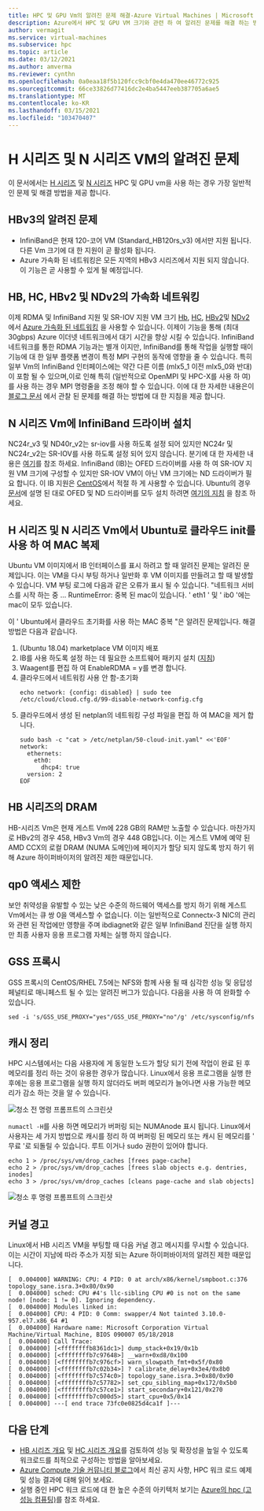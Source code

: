 ```yaml
---
title: HPC 및 GPU Vm의 알려진 문제 해결-Azure Virtual Machines | Microsoft Docs
description: Azure에서 HPC 및 GPU VM 크기와 관련 하 여 알려진 문제를 해결 하는 방법에 대해 알아봅니다.
author: vermagit
ms.service: virtual-machines
ms.subservice: hpc
ms.topic: article
ms.date: 03/12/2021
ms.author: amverma
ms.reviewer: cynthn
ms.openlocfilehash: 0a0eaa18f5b120fcc9cbf0e4da470ee46772c925
ms.sourcegitcommit: 66ce33826d77416dc2e4ba5447eeb387705a6ae5
ms.translationtype: MT
ms.contentlocale: ko-KR
ms.lasthandoff: 03/15/2021
ms.locfileid: "103470407"
---
```

# <a name="known-issues-with-h-series-and-n-series-vms"></a>H 시리즈 및 N 시리즈 VM의 알려진 문제

이 문서에서는 [H 시리즈](../../sizes-hpc.md) 및 [N 시리즈](../../sizes-gpu.md) HPC 및 GPU vm을 사용 하는 경우 가장 일반적인 문제 및 해결 방법을 제공 합니다.

## <a name="known-issues-on-hbv3"></a>HBv3의 알려진 문제
- InfiniBand은 현재 120-코어 VM (Standard_HB120rs_v3) 에서만 지원 됩니다. 다른 Vm 크기에 대 한 지원이 곧 활성화 됩니다.
- Azure 가속화 된 네트워킹은 모든 지역의 HBv3 시리즈에서 지원 되지 않습니다. 이 기능은 곧 사용할 수 있게 될 예정입니다.

## <a name="accelerated-networking-on-hb-hc-hbv2-and-ndv2"></a>HB, HC, HBv2 및 NDv2의 가속화 네트워킹

이제 RDMA 및 InfiniBand 지원 및 SR-IOV 지원 VM 크기 [Hb](../../hb-series.md), [HC](../../hc-series.md), [HBv2](../../hbv2-series.md)및 [NDv2](../../ndv2-series.md)에서 [Azure 가속화 된 네트워킹](https://azure.microsoft.com/blog/maximize-your-vm-s-performance-with-accelerated-networking-now-generally-available-for-both-windows-and-linux/) 을 사용할 수 있습니다. 이제이 기능을 통해 (최대 30gbps) Azure 이더넷 네트워크에서 대기 시간을 향상 시킬 수 있습니다. InfiniBand 네트워크를 통한 RDMA 기능과는 별개 이지만, InfiniBand를 통해 작업을 실행할 때이 기능에 대 한 일부 플랫폼 변경이 특정 MPI 구현의 동작에 영향을 줄 수 있습니다. 특히 일부 Vm의 InfiniBand 인터페이스에는 약간 다른 이름 (mlx5_1 이전 mlx5_0와 반대)이 포함 될 수 있으며,이로 인해 특히 (일반적으로 OpenMPI 및 HPC-X를 사용 하 여)를 사용 하는 경우 MPI 명령줄을 조정 해야 할 수 있습니다.
이에 대 한 자세한 내용은이 [블로그 문서](https://techcommunity.microsoft.com/t5/azure-compute/accelerated-networking-on-hb-hc-and-hbv2/ba-p/2067965) 에서 관찰 된 문제를 해결 하는 방법에 대 한 지침을 제공 합니다.

## <a name="infiniband-driver-installation-on-n-series-vms"></a>N 시리즈 Vm에 InfiniBand 드라이버 설치

NC24r_v3 및 ND40r_v2는 sr-iov를 사용 하도록 설정 되어 있지만 NC24r 및 NC24r_v2는 SR-IOV를 사용 하도록 설정 되어 있지 않습니다. 분기에 대 한 자세한 내용은 [여기](../../sizes-hpc.md#rdma-capable-instances)를 참조 하세요.
InfiniBand (IB)는 OFED 드라이버를 사용 하 여 SR-IOV 지원 VM 크기에 구성할 수 있지만 SR-IOV VM이 아닌 VM 크기에는 ND 드라이버가 필요 합니다. 이 IB 지원은 [CentOS](configure.md)에서 적절 하 게 사용할 수 있습니다. Ubuntu의 경우 [문서](enable-infiniband.md#vm-images-with-infiniband-drivers)에 설명 된 대로 OFED 및 ND 드라이버를 모두 설치 하려면 [여기의 지침](https://techcommunity.microsoft.com/t5/azure-compute/configuring-infiniband-for-ubuntu-hpc-and-gpu-vms/ba-p/1221351) 을 참조 하세요.

## <a name="duplicate-mac-with-cloud-init-with-ubuntu-on-h-series-and-n-series-vms"></a>H 시리즈 및 N 시리즈 Vm에서 Ubuntu로 클라우드 init를 사용 하 여 MAC 복제

Ubuntu VM 이미지에서 IB 인터페이스를 표시 하려고 할 때 알려진 문제는 알려진 문제입니다. 이는 VM을 다시 부팅 하거나 일반화 후 VM 이미지를 만들려고 할 때 발생할 수 있습니다. VM 부팅 로그에 다음과 같은 오류가 표시 될 수 있습니다. "네트워크 서비스를 시작 하는 중 ... RuntimeError: 중복 된 mac이 있습니다. ' eth1 ' 및 ' ib0 '에는 mac이 모두 있습니다.

이 ' Ubuntu에서 클라우드 초기화를 사용 하는 MAC 중복 "은 알려진 문제입니다. 해결 방법은 다음과 같습니다.
1) (Ubuntu 18.04) marketplace VM 이미지 배포
2) IB를 사용 하도록 설정 하는 데 필요한 소프트웨어 패키지 설치 ([지침](https://techcommunity.microsoft.com/t5/azure-compute/configuring-infiniband-for-ubuntu-hpc-and-gpu-vms/ba-p/1221351))
3) Waagent를 편집 하 여 EnableRDMA = y를 변경 합니다.
4) 클라우드에서 네트워킹 사용 안 함-초기화
    ```console
    echo network: {config: disabled} | sudo tee /etc/cloud/cloud.cfg.d/99-disable-network-config.cfg
    ```
5) 클라우드에서 생성 된 netplan의 네트워킹 구성 파일을 편집 하 여 MAC을 제거 합니다.
    ```console
    sudo bash -c "cat > /etc/netplan/50-cloud-init.yaml" <<'EOF'
    network:
      ethernets:
        eth0:
          dhcp4: true
      version: 2
    EOF
    ```

## <a name="dram-on-hb-series"></a>HB 시리즈의 DRAM

HB-시리즈 Vm은 현재 게스트 Vm에 228 GB의 RAM만 노출할 수 있습니다. 마찬가지로 HBv2의 경우 458, HBv3 Vm의 경우 448 GB입니다. 이는 게스트 VM에 예약 된 AMD CCX의 로컬 DRAM (NUMA 도메인)에 페이지가 할당 되지 않도록 방지 하기 위해 Azure 하이퍼바이저의 알려진 제한 때문입니다.

## <a name="qp0-access-restriction"></a>qp0 액세스 제한

보안 취약성을 유발할 수 있는 낮은 수준의 하드웨어 액세스를 방지 하기 위해 게스트 Vm에서는 큐 쌍 0을 액세스할 수 없습니다. 이는 일반적으로 Connectx-3 NIC의 관리와 관련 된 작업에만 영향을 주며 ibdiagnet와 같은 일부 InfiniBand 진단을 실행 하지만 최종 사용자 응용 프로그램 자체는 실행 하지 않습니다.

## <a name="gss-proxy"></a>GSS 프록시

GSS 프록시의 CentOS/RHEL 7.5에는 NFS와 함께 사용 될 때 심각한 성능 및 응답성 페널티로 매니페스트 될 수 있는 알려진 버그가 있습니다. 다음을 사용 하 여 완화할 수 있습니다.

```console
sed -i 's/GSS_USE_PROXY="yes"/GSS_USE_PROXY="no"/g' /etc/sysconfig/nfs
```

## <a name="cache-cleaning"></a>캐시 정리

HPC 시스템에서는 다음 사용자에 게 동일한 노드가 할당 되기 전에 작업이 완료 된 후 메모리를 정리 하는 것이 유용한 경우가 많습니다. Linux에서 응용 프로그램을 실행 한 후에는 응용 프로그램을 실행 하지 않더라도 버퍼 메모리가 늘어나면 사용 가능한 메모리가 감소 하는 것을 알 수 있습니다.

![청소 전 명령 프롬프트의 스크린샷](./media/known-issues/cache-cleaning-1.png)

`numactl -H`를 사용 하면 메모리가 버퍼링 되는 NUMAnode 표시 됩니다. Linux에서 사용자는 세 가지 방법으로 캐시를 정리 하 여 버퍼링 된 메모리 또는 캐시 된 메모리를 ' 무료 '로 되돌릴 수 있습니다. 루트 이거나 sudo 권한이 있어야 합니다.

```console
echo 1 > /proc/sys/vm/drop_caches [frees page-cache]
echo 2 > /proc/sys/vm/drop_caches [frees slab objects e.g. dentries, inodes]
echo 3 > /proc/sys/vm/drop_caches [cleans page-cache and slab objects]
```

![청소 후 명령 프롬프트의 스크린샷](./media/known-issues/cache-cleaning-2.png)

## <a name="kernel-warnings"></a>커널 경고

Linux에서 HB 시리즈 VM을 부팅할 때 다음 커널 경고 메시지를 무시할 수 있습니다. 이는 시간이 지남에 따라 주소가 지정 되는 Azure 하이퍼바이저의 알려진 제한 때문입니다.

```console
[  0.004000] WARNING: CPU: 4 PID: 0 at arch/x86/kernel/smpboot.c:376 topology_sane.isra.3+0x80/0x90
[  0.004000] sched: CPU #4's llc-sibling CPU #0 is not on the same node! [node: 1 != 0]. Ignoring dependency.
[  0.004000] Modules linked in:
[  0.004000] CPU: 4 PID: 0 Comm: swapper/4 Not tainted 3.10.0-957.el7.x86_64 #1
[  0.004000] Hardware name: Microsoft Corporation Virtual Machine/Virtual Machine, BIOS 090007 05/18/2018
[  0.004000] Call Trace:
[  0.004000] [<ffffffffb8361dc1>] dump_stack+0x19/0x1b
[  0.004000] [<ffffffffb7c97648>] __warn+0xd8/0x100
[  0.004000] [<ffffffffb7c976cf>] warn_slowpath_fmt+0x5f/0x80
[  0.004000] [<ffffffffb7c02b34>] ? calibrate_delay+0x3e4/0x8b0
[  0.004000] [<ffffffffb7c574c0>] topology_sane.isra.3+0x80/0x90
[  0.004000] [<ffffffffb7c57782>] set_cpu_sibling_map+0x172/0x5b0
[  0.004000] [<ffffffffb7c57ce1>] start_secondary+0x121/0x270
[  0.004000] [<ffffffffb7c000d5>] start_cpu+0x5/0x14
[  0.004000] ---[ end trace 73fc0e0825d4ca1f ]---
```


## <a name="next-steps"></a>다음 단계

- [HB 시리즈 개요](hb-series-overview.md) 및 [HC 시리즈 개요](hc-series-overview.md)를 검토하여 성능 및 확장성을 높일 수 있도록 워크로드를 최적으로 구성하는 방법을 알아보세요.
- [Azure Compute 기술 커뮤니티 블로그](https://techcommunity.microsoft.com/t5/azure-compute/bg-p/AzureCompute)에서 최신 공지 사항, HPC 워크 로드 예제 및 성능 결과에 대해 읽어 보세요.
- 실행 중인 HPC 워크 로드에 대 한 높은 수준의 아키텍처 보기는 [Azure의 hpc (고성능 컴퓨팅)](/azure/architecture/topics/high-performance-computing/)를 참조 하세요.
